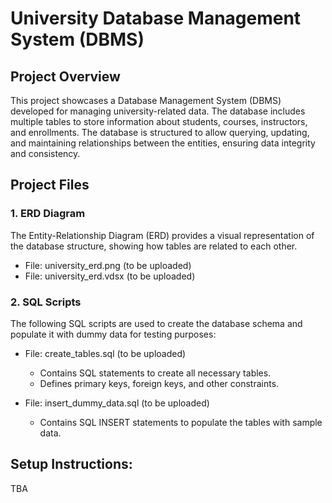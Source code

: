 # University Database Management System (DBMS)
## Project Overview
This project showcases a Database Management System (DBMS) developed for managing university-related data. The database includes multiple tables to store information about students, courses, instructors, and enrollments. The database is structured to allow querying, updating, and maintaining relationships between the entities, ensuring data integrity and consistency.

## Project Files
### 1. ERD Diagram
The Entity-Relationship Diagram (ERD) provides a visual representation of the database structure, showing how tables are related to each other.

- File: university_erd.png  (to be uploaded)
- File: university_erd.vdsx (to be uploaded)

### 2. SQL Scripts
The following SQL scripts are used to create the database schema and populate it with dummy data for testing purposes:

- File: create_tables.sql (to be uploaded)
  - Contains SQL statements to create all necessary tables.
  - Defines primary keys, foreign keys, and other constraints.

- File: insert_dummy_data.sql (to be uploaded)
  - Contains SQL INSERT statements to populate the tables with sample data.

## Setup Instructions:
TBA


